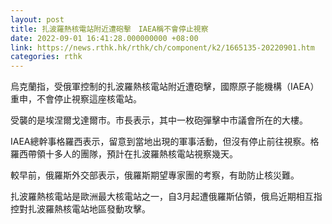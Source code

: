 ```yaml
---
layout: post
title: 扎波羅熱核電站附近遭砲擊　IAEA稱不會停止視察
date: 2022-09-01 16:41:28.000000000 +08:00
link: https://news.rthk.hk/rthk/ch/component/k2/1665135-20220901.htm
categories: rthk
---
```


烏克蘭指，受俄軍控制的扎波羅熱核電站附近遭砲擊，國際原子能機構（IAEA）重申，不會停止視察這座核電站。

受襲的是埃涅爾戈達爾市。市長表示，其中一枚砲彈擊中市議會所在的大樓。

IAEA總幹事格羅西表示，留意到當地出現的軍事活動，但沒有停止前往視察。格羅西帶領十多人的團隊，預計在扎波羅熱核電站視察幾天。

較早前，俄羅斯外交部表示，俄羅斯期望專家團的考察，有助防止核災難。

扎波羅熱核電站是歐洲最大核電站之一，自3月起遭俄羅斯佔領，俄烏近期相互指控對扎波羅熱核電站地區發動攻擊。
